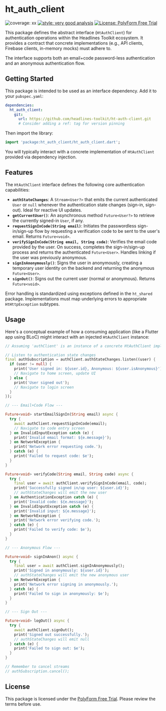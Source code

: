 # ht_auth_client

![coverage: xx](https://img.shields.io/badge/coverage-xx-green)
[![style: very good analysis](https://img.shields.io/badge/style-very_good_analysis-B22C89.svg)](https://pub.dev/packages/very_good_analysis)
[![License: PolyForm Free Trial](https://img.shields.io/badge/License-PolyForm%20Free%20Trial-blue)](https://polyformproject.org/licenses/free-trial/1.0.0)

This package defines the abstract interface (`HtAuthClient`) for authentication operations within the Headlines Toolkit ecosystem. It provides a contract that concrete implementations (e.g., API clients, Firebase clients, in-memory mocks) must adhere to.

The interface supports both an email+code password-less authentication and an anonymous authentication flow.

## Getting Started

This package is intended to be used as an interface dependency. Add it to your `pubspec.yaml`:

```yaml
dependencies:
  ht_auth_client:
    git:
      url: https://github.com/headlines-toolkit/ht-auth-client.git
      # Consider adding a ref: tag for version pinning
```

Then import the library:

```dart
import 'package:ht_auth_client/ht_auth_client.dart';
```

You will typically interact with a concrete implementation of `HtAuthClient` provided via dependency injection.

## Features

The `HtAuthClient` interface defines the following core authentication capabilities:

*   **`authStateChanges`**: A `Stream<User?>` that emits the current authenticated `User` or `null` whenever the authentication state changes (sign-in, sign-out). Ideal for reactive UI updates.
*   **`getCurrentUser()`**: An asynchronous method `Future<User?>` to retrieve the currently signed-in `User`, if any.
*   **`requestSignInCode(String email)`**: Initiates the passwordless sign-in/sign-up flow by requesting a verification code to be sent to the user's email. Returns `Future<void>`.
*   **`verifySignInCode(String email, String code)`**: Verifies the email code provided by the user. On success, completes the sign-in/sign-up process and returns the authenticated `Future<User>`. Handles linking if the user was previously anonymous.
*   **`signInAnonymously()`**: Signs the user in anonymously, creating a temporary user identity on the backend and returning the anonymous `Future<User>`.
*   **`signOut()`**: Signs out the current user (normal or anonymous). Returns `Future<void>`.

Error handling is standardized using exceptions defined in the `ht_shared` package. Implementations must map underlying errors to appropriate `HtHttpException` subtypes.

## Usage

Here's a conceptual example of how a consuming application (like a Flutter app using BLoC) might interact with an injected `HtAuthClient` instance:

```dart
// Assuming 'authClient' is an instance of a concrete HtAuthClient implementation

// Listen to authentication state changes
final authSubscription = authClient.authStateChanges.listen((user) {
  if (user != null) {
    print('User signed in: ${user.id}, Anonymous: ${user.isAnonymous}');
    // Navigate to home screen, update UI
  } else {
    print('User signed out');
    // Navigate to login screen
  }
});

// --- Email+Code Flow ---

Future<void> startEmailSignIn(String email) async {
  try {
    await authClient.requestSignInCode(email);
    // Navigate to code entry screen
  } on InvalidInputException catch (e) {
    print('Invalid email format: ${e.message}');
  } on NetworkException {
    print('Network error requesting code.');
  } catch (e) {
    print('Failed to request code: $e');
  }
}

Future<void> verifyCode(String email, String code) async {
  try {
    final user = await authClient.verifySignInCode(email, code);
    print('Successfully signed in/up user: ${user.id}');
    // authStateChanges will emit the new user
  } on AuthenticationException catch (e) {
    print('Invalid code: ${e.message}');
  } on InvalidInputException catch (e) {
    print('Invalid input: ${e.message}');
  } on NetworkException {
    print('Network error verifying code.');
  } catch (e) {
    print('Failed to verify code: $e');
  }
}

// --- Anonymous Flow ---

Future<void> signInAnon() async {
  try {
    final user = await authClient.signInAnonymously();
    print('Signed in anonymously: ${user.id}');
    // authStateChanges will emit the new anonymous user
  } on NetworkException {
    print('Network error signing in anonymously.');
  } catch (e) {
    print('Failed to sign in anonymously: $e');
  }
}

// --- Sign Out ---

Future<void> logOut() async {
  try {
    await authClient.signOut();
    print('Signed out successfully.');
    // authStateChanges will emit null
  } catch (e) {
    print('Failed to sign out: $e');
  }
}

// Remember to cancel streams
// authSubscription.cancel();
```

## License

This package is licensed under the [PolyForm Free Trial](LICENSE). Please review the terms before use.
